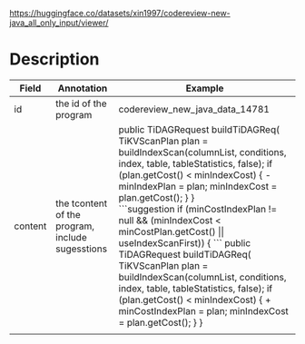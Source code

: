 https://huggingface.co/datasets/xin1997/codereview-new-java_all_only_input/viewer/

# Description
| Field   | Annotation                                       | Example                                                                                                                                                                                                                                                                                                                                                                                                                                                                                                                                                                                              |
| ------- | ------------------------------------------------ | ---------------------------------------------------------------------------------------------------------------------------------------------------------------------------------------------------------------------------------------------------------------------------------------------------------------------------------------------------------------------------------------------------------------------------------------------------------------------------------------------------------------------------------------------------------------------------------------------------- |
| id      | the id of the program                            | codereview_new_java_data_14781                                                                                                                                                                                                                                                                                                                                                                                                                                                                                                                                                                       |
| content | the tcontent of the program, include sugesstions | public TiDAGRequest buildTiDAGReq( TiKVScanPlan plan = buildIndexScan(columnList, conditions, index, table, tableStatistics, false); if (plan.getCost() < minIndexCost) { - minIndexPlan = plan; minIndexCost = plan.getCost(); } }<br>\`\`\`suggestion if (minCostIndexPlan != null && (minIndexCost < minCostPlan.getCost() \|\| useIndexScanFirst)) { ``` public TiDAGRequest buildTiDAGReq( TiKVScanPlan plan = buildIndexScan(columnList, conditions, index, table, tableStatistics, false); if (plan.getCost() < minIndexCost) { + minCostIndexPlan = plan; minIndexCost = plan.getCost(); } } |
|         |                                                  |                                                                                                                                                                                                                                                                                                                                                                                                                                                                                                                                                                                                      |